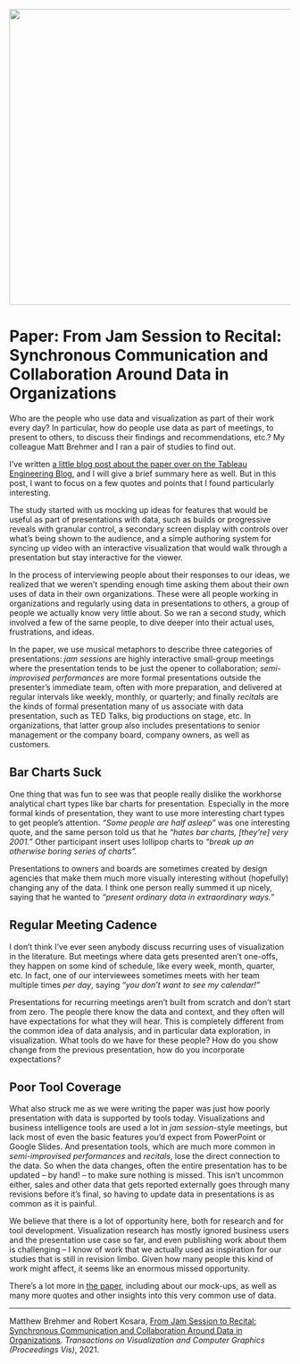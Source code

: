 <p align="center"><img src="https://media.eagereyes.org/wp-content/uploads/2021/10/pexels-photo-3184292.jpeg" width="940" height="529" /></p>

# Paper: From Jam Session to Recital: Synchronous Communication and Collaboration Around Data in Organizations

Who are the people who use data and visualization as part of their work every day? In particular, how do people use data as part of meetings, to present to others, to discuss their findings and recommendations, etc.? My colleague Matt Brehmer and I ran a pair of studies to find out.

I’ve written <a href="https://engineering.tableau.com/how-do-people-communicate-and-collaborate-with-data-in-organizations-a19154bd25e0">a little blog post about the paper over on the Tableau Engineering Blog</a>, and I will give a brief summary here as well. But in this post, I want to focus on a few quotes and points that I found particularly interesting.

The study started with us mocking up ideas for features that would be useful as part of presentations with data, such as builds or progressive reveals with granular control, a secondary screen display with controls over what’s being shown to the audience, and a simple authoring system for syncing up video with an interactive visualization that would walk through a presentation but stay interactive for the viewer.

In the process of interviewing people about their responses to our ideas, we realized that we weren’t spending enough time asking them about their own uses of data in their own organizations. These were all people working in organizations and regularly using data in presentations to others, a group of people we actually know very little about. So we ran a second study, which involved a few of the same people, to dive deeper into their actual uses, frustrations, and ideas.

In the paper, we use musical metaphors to describe three categories of presentations: <em>jam sessions</em> are highly interactive small-group meetings where the presentation tends to be just the opener to collaboration; <em>semi-improvised performances</em> are more formal presentations outside the presenter’s immediate team, often with more preparation, and delivered at regular intervals like weekly, monthly, or quarterly; and finally <em>recitals</em> are the kinds of formal presentation many of us associate with data presentation, such as TED Talks, big productions on stage, etc. In organizations, that latter group also includes presentations to senior management or the company board, company owners, as well as customers.

## Bar Charts Suck

One thing that was fun to see was that people really dislike the workhorse analytical chart types like bar charts for presentation. Especially in the more formal kinds of presentation, they want to use more interesting chart types to get people’s attention. <em>“Some people are half asleep”</em> was one interesting quote, and the same person told us that he <em>“hates bar charts, [they’re] very 2001.”</em> Other participant insert uses lollipop charts to <em>“break up an otherwise boring series of charts”.</em>

Presentations to owners and boards are sometimes created by design agencies that make them much more visually interesting without (hopefully) changing any of the data. I think one person really summed it up nicely, saying that he wanted to <em>“present ordinary data in extraordinary ways.”</em>

## Regular Meeting Cadence

I don’t think I’ve ever seen anybody discuss recurring uses of visualization in the literature. But meetings where data gets presented aren’t one-offs, they happen on some kind of schedule, like every week, month, quarter, etc. In fact, one of our interviewees sometimes meets with her team multiple times <em>per day</em>, saying <em>“you don’t want to see my calendar!”</em>

Presentations for recurring meetings aren’t built from scratch and don’t start from zero. The people there know the data and context, and they often will have expectations for what they will hear. This is completely different from the common idea of data analysis, and in particular data exploration, in visualization. What tools do we have for these people? How do you show change from the previous presentation, how do you incorporate expectations?

## Poor Tool Coverage

What also struck me as we were writing the paper was just how poorly presentation with data is supported by tools today. Visualizations and business intelligence tools are used a lot in <em>jam session</em>-style meetings, but lack most of even the basic features you’d expect from PowerPoint or Google Slides. And presentation tools, which are much more common in <em>semi-improvised performances</em> and <em>recitals</em>, lose the direct connection to the data. So when the data changes, often the entire presentation has to be updated – by hand! – to make sure nothing is missed. This isn’t uncommon either, sales and other data that gets reported externally goes through many revisions before it’s final, so having to update data in presentations is as common as it is painful.

We believe that there is a lot of opportunity here, both for research and for tool development. Visualization research has mostly ignored business users and the presentation use case so far, and even publishing work about them is challenging – I know of work that we actually used as inspiration for our studies that is still in revision limbo. Given how many people this kind of work might affect, it seems like an enormous missed opportunity.

There’s a lot more in <a href="/publications/Brehmer-VIS-2021b">the paper</a>, including about our mock-ups, as well as many more quotes and other insights into this very common use of data.

<hr class="wp-block-separator"/>

Matthew Brehmer and Robert Kosara, <a href="/publications/Brehmer-VIS-2021b">From Jam Session to Recital: Synchronous Communication and Collaboration Around Data in Organizations</a>. <em>Transactions on Visualization and Computer Graphics (Proceedings Vis)</em>, 2021.

